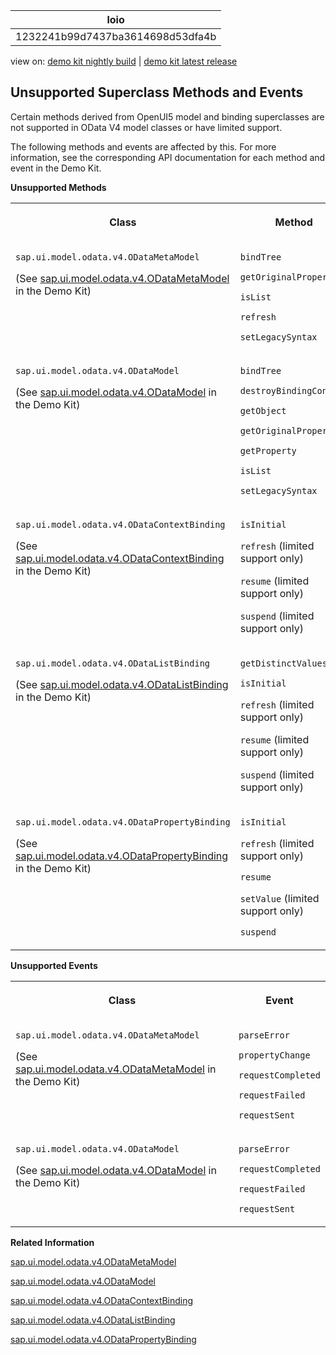 <!-- loio1232241b99d7437ba3614698d53dfa4b -->

| loio |
| -----|
| 1232241b99d7437ba3614698d53dfa4b |

<div id="loio">

view on: [demo kit nightly build](https://sdk.openui5.org/nightly/#/topic/1232241b99d7437ba3614698d53dfa4b) | [demo kit latest release](https://sdk.openui5.org/topic/1232241b99d7437ba3614698d53dfa4b)</div>

## Unsupported Superclass Methods and Events

Certain methods derived from OpenUI5 model and binding superclasses are not supported in OData V4 model classes or have limited support.

The following methods and events are affected by this. For more information, see the corresponding API documentation for each method and event in the Demo Kit.

**Unsupported Methods**


<table>
<tr>
<th valign="top">

Class



</th>
<th valign="top">

Method



</th>
</tr>
<tr>
<td valign="top">

`sap.ui.model.odata.v4.ODataMetaModel`

\(See [sap.ui.model.odata.v4.ODataMetaModel](https://sdk.openui5.org/api/sap.ui.model.odata.v4.ODataMetaModel) in the Demo Kit\)



</td>
<td valign="top">

`bindTree`

`getOriginalProperty`

`isList`

`refresh`

`setLegacySyntax`



</td>
</tr>
<tr>
<td valign="top">

`sap.ui.model.odata.v4.ODataModel`

\(See [sap.ui.model.odata.v4.ODataModel](https://sdk.openui5.org/api/sap.ui.model.odata.v4.ODataModel) in the Demo Kit\)



</td>
<td valign="top">

`bindTree`

`destroyBindingContext`

`getObject`

`getOriginalProperty`

`getProperty`

`isList`

`setLegacySyntax`



</td>
</tr>
<tr>
<td valign="top">

`sap.ui.model.odata.v4.ODataContextBinding`

\(See [sap.ui.model.odata.v4.ODataContextBinding](https://sdk.openui5.org/api/sap.ui.model.odata.v4.ODataContextBinding) in the Demo Kit\)



</td>
<td valign="top">

`isInitial`

`refresh` \(limited support only\)

`resume` \(limited support only\)

`suspend` \(limited support only\)



</td>
</tr>
<tr>
<td valign="top">

`sap.ui.model.odata.v4.ODataListBinding`

\(See [sap.ui.model.odata.v4.ODataListBinding](https://sdk.openui5.org/api/sap.ui.model.odata.v4.ODataListBinding) in the Demo Kit\)



</td>
<td valign="top">

`getDistinctValues`

`isInitial`

`refresh` \(limited support only\)

`resume` \(limited support only\)

`suspend` \(limited support only\)



</td>
</tr>
<tr>
<td valign="top">

`sap.ui.model.odata.v4.ODataPropertyBinding`

\(See [sap.ui.model.odata.v4.ODataPropertyBinding](https://sdk.openui5.org/api/sap.ui.model.odata.v4.ODataPropertyBinding) in the Demo Kit\)



</td>
<td valign="top">

`isInitial`

`refresh` \(limited support only\)

`resume`

`setValue` \(limited support only\)

`suspend`



</td>
</tr>
</table>

**Unsupported Events**


<table>
<tr>
<th valign="top">

Class



</th>
<th valign="top">

Event



</th>
</tr>
<tr>
<td valign="top">

`sap.ui.model.odata.v4.ODataMetaModel`

\(See [sap.ui.model.odata.v4.ODataMetaModel](https://sdk.openui5.org/api/sap.ui.model.odata.v4.ODataMetaModel) in the Demo Kit\)



</td>
<td valign="top">

`parseError`

`propertyChange`

`requestCompleted`

`requestFailed`

`requestSent`



</td>
</tr>
<tr>
<td valign="top">

`sap.ui.model.odata.v4.ODataModel`

\(See [sap.ui.model.odata.v4.ODataModel](https://sdk.openui5.org/api/sap.ui.model.odata.v4.ODataModel) in the Demo Kit\)



</td>
<td valign="top">

`parseError`

`requestCompleted`

`requestFailed`

`requestSent`



</td>
</tr>
</table>

**Related Information**  


[sap.ui.model.odata.v4.ODataMetaModel](https://sdk.openui5.org/api/sap.ui.model.odata.v4.ODataMetaModel)

[sap.ui.model.odata.v4.ODataModel](https://sdk.openui5.org/api/sap.ui.model.odata.v4.ODataModel)

[sap.ui.model.odata.v4.ODataContextBinding](https://sdk.openui5.org/api/sap.ui.model.odata.v4.ODataContextBinding)

[sap.ui.model.odata.v4.ODataListBinding](https://sdk.openui5.org/api/sap.ui.model.odata.v4.ODataListBinding)

[sap.ui.model.odata.v4.ODataPropertyBinding](https://sdk.openui5.org/api/sap.ui.model.odata.v4.ODataPropertyBinding)

